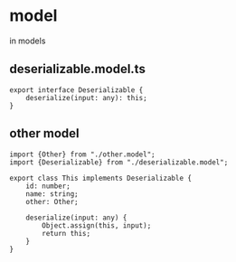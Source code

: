 # model

in models

## deserializable.model.ts
```
export interface Deserializable {
    deserialize(input: any): this;
}
```

## other model
```
import {Other} from "./other.model";
import {Deserializable} from "./deserializable.model";

export class This implements Deserializable {
    id: number;
    name: string;
    other: Other;

    deserialize(input: any) {
        Object.assign(this, input);
        return this;
    }
}

```
